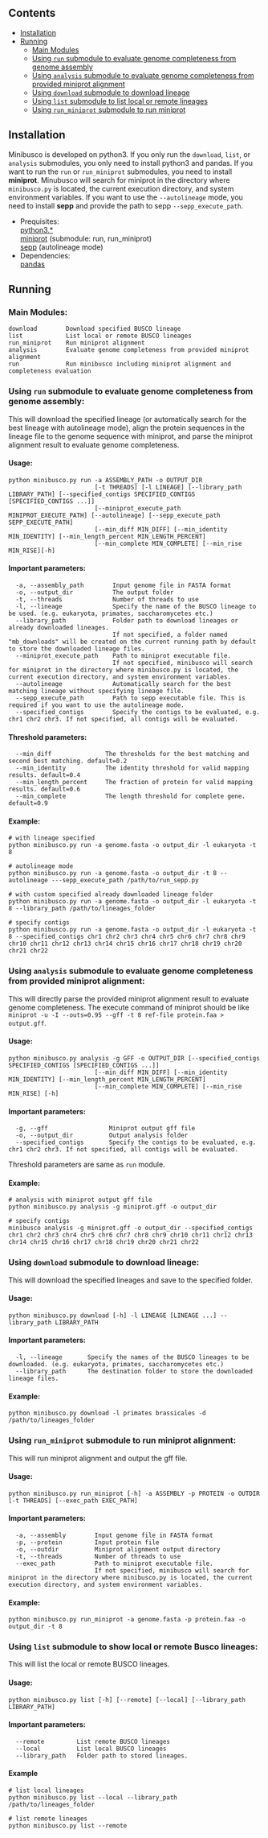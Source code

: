 ## Contents
- [Installation](#installation)
- [Running](#running)
  - [Main Modules](#main-modules)
  - [Using `run` submodule to evaluate genome completeness from genome assembly](#using-run-submodule-to-evaluate-genome-completeness-from-genome-assembly)
  - [Using `analysis` submodule to evaluate genome completeness from provided miniprot alignment](#using-analysis-submodule-to-evaluate-genome-completeness-from-provided-miniprot-alignment)
  - [Using `download` submodule to download lineage](#using-download-submodule-to-download-lineage)
  - [Using `list` submodule to list local or remote lineages](#using-list-submodule-to-list-local-or-remote-lineages)
  - [Using `run_miniprot` submodule to run miniprot](#using-run_miniprot-submodule-to-run-miniprot)

Installation
------------
Minibusco is developed on python3. If you only run the `download`, `list`, or `analysis` submodules, you only need to install python3 and pandas.
If you want to run the `run` or `run_miniprot` submodules, you need to install **miniprot**. 
Minubusco will search for miniprot in the directory where `minibusco.py` is located, the current execution directory, and system environment variables.
If you want to use the `--autolineage` mode, you need to install **sepp** and provide the path to sepp `--sepp_execute_path`.
- Prequisites:  
      [python3.*](https://www.python.org)  
      [miniprot](https://github.com/lh3/miniprot) (submodule: run, run_miniprot)  
      [sepp](https://github.com/smirarab/sepp) (autolineage mode)
- Dependencies:  
  [pandas](https://pandas.pydata.org/docs/getting_started/install.html#installing-from-pypi)  

## Running

### Main Modules:

```angular2html
download        Download specified BUSCO lineage
list            List local or remote BUSCO lineages
run_miniprot    Run miniprot alignment
analysis        Evaluate genome completeness from provided miniprot alignment
run             Run minibusco including miniprot alignment and completeness evaluation
```

### Using `run` submodule to evaluate genome completeness from genome assembly:

This will download the specified lineage (or automatically search for the best lineage with autolineage mode), align the
protein sequences in the lineage file to the genome sequence with miniprot, and parse the miniprot alignment result to
evaluate genome completeness.
#### Usage:
```angular2html
python minibusco.py run -a ASSEMBLY_PATH -o OUTPUT_DIR 
                        [-t THREADS] [-l LINEAGE] [--library_path LIBRARY_PATH] [--specified_contigs SPECIFIED_CONTIGS [SPECIFIED_CONTIGS ...]] 
                        [--miniprot_execute_path MINIPROT_EXECUTE_PATH] [--autolineage] [--sepp_execute_path SEPP_EXECUTE_PATH] 
                        [--min_diff MIN_DIFF] [--min_identity MIN_IDENTITY] [--min_length_percent MIN_LENGTH_PERCENT] 
                        [--min_complete MIN_COMPLETE] [--min_rise MIN_RISE][-h] 
```

#### Important parameters:
```angular2html
  -a, --assembly_path        Input genome file in FASTA format
  -o, --output_dir           The output folder
  -t, --threads              Number of threads to use
  -l, --lineage              Specify the name of the BUSCO lineage to be used. (e.g. eukaryota, primates, saccharomycetes etc.)
  --library_path             Folder path to download lineages or already downloaded lineages. 
                             If not specified, a folder named "mb_downloads" will be created on the current running path by default to store the downloaded lineage files.
  --miniprot_execute_path    Path to miniprot executable file. 
                             If not specified, minibusco will search for miniprot in the directory where minibusco.py is located, the current execution directory, and system environment variables.
  --autolineage              Automatically search for the best matching lineage without specifying lineage file.
  --sepp_execute_path        Path to sepp executable file. This is required if you want to use the autolineage mode.
  --specified_contigs        Specify the contigs to be evaluated, e.g. chr1 chr2 chr3. If not specified, all contigs will be evaluated.
```

#### Threshold parameters:
```angular2html
  --min_diff               The thresholds for the best matching and second best matching. default=0.2
  --min_identity           The identity threshold for valid mapping results. default=0.4
  --min_length_percent     The fraction of protein for valid mapping results. default=0.6
  --min_complete           The length threshold for complete gene. default=0.9
```

#### Example:
```angular2html
# with lineage specified
python minibusco.py run -a genome.fasta -o output_dir -l eukaryota -t 8

# autolineage mode
python minibusco.py run -a genome.fasta -o output_dir -t 8 --autolineage ---sepp_execute_path /path/to/run_sepp.py

# with custom specified already downloaded lineage folder
python minibusco.py run -a genome.fasta -o output_dir -l eukaryota -t 8 --library_path /path/to/lineages_folder

# specify contigs
python minibusco.py run -a genome.fasta -o output_dir -l eukaryota -t 8 --specified_contigs chr1 chr2 chr3 chr4 chr5 chr6 chr7 chr8 chr9 chr10 chr11 chr12 chr13 chr14 chr15 chr16 chr17 chr18 chr19 chr20 chr21 chr22
```

### Using `analysis` submodule to evaluate genome completeness from provided miniprot alignment:
This will directly parse the provided miniprot alignment result to evaluate genome completeness. The execute command of miniprot should be like `miniprot -u -I --outs=0.95 --gff -t 8 ref-file protein.faa > output.gff`.
#### Usage:
```angular2html
python minibusco.py analysis -g GFF -o OUTPUT_DIR [--specified_contigs SPECIFIED_CONTIGS [SPECIFIED_CONTIGS ...]] 
                        [--min_diff MIN_DIFF] [--min_identity MIN_IDENTITY] [--min_length_percent MIN_LENGTH_PERCENT] 
                        [--min_complete MIN_COMPLETE] [--min_rise MIN_RISE] [-h]
```
#### Important parameters:
```angular2html
  -g, --gff                 Miniprot output gff file
  -o, --output_dir          Output analysis folder
  --specified_contigs       Specify the contigs to be evaluated, e.g. chr1 chr2 chr3. If not specified, all contigs will be evaluated.
```
Threshold parameters are same as `run` module.

#### Example:
```angular2html
# analysis with miniprot output gff file
python minibusco.py analysis -g miniprot.gff -o output_dir

# specify contigs
minibusco analysis -g miniprot.gff -o output_dir --specified_contigs chr1 chr2 chr3 chr4 chr5 chr6 chr7 chr8 chr9 chr10 chr11 chr12 chr13 chr14 chr15 chr16 chr17 chr18 chr19 chr20 chr21 chr22
```

### Using `download` submodule to download lineage:
This will download the specified lineages and save to the specified folder.
#### Usage:
```angular2html
python minibusco.py download [-h] -l LINEAGE [LINEAGE ...] --library_path LIBRARY_PATH
```

#### Important parameters:
```angular2html
  -l, --lineage       Specify the names of the BUSCO lineages to be downloaded. (e.g. eukaryota, primates, saccharomycetes etc.)
  --library_path      The destination folder to store the downloaded lineage files.
```

#### Example:
```angular2html
python minibusco.py download -l primates brassicales -d /path/to/lineages_folder
```

### Using `run_miniprot` submodule to run miniprot alignment:
This will run miniprot alignment and output the gff file.
#### Usage:
```angular2html
python minibusco.py run_miniprot [-h] -a ASSEMBLY -p PROTEIN -o OUTDIR [-t THREADS] [--exec_path EXEC_PATH]
```

#### Important parameters:
```angular2html
  -a, --assembly        Input genome file in FASTA format
  -p, --protein         Input protein file
  -o, --outdir          Miniprot alignment output directory
  -t, --threads         Number of threads to use
  --exec_path           Path to miniprot executable file. 
                        If not specified, minibusco will search for miniprot in the directory where minibusco.py is located, the current execution directory, and system environment variables.
```

#### Example:
```angular2html
python minibusco.py run_miniprot -a genome.fasta -p protein.faa -o output_dir -t 8
```

### Using `list` submodule to show local or remote Busco lineages:
This will list the local or remote BUSCO lineages.
#### Usage:
```angular2html
python minibusco.py list [-h] [--remote] [--local] [--library_path LIBRARY_PATH]
```

#### Important parameters:
```angular2html
  --remote         List remote BUSCO lineages
  --local          List local BUSCO lineages
  --library_path   Folder path to stored lineages.
```

#### Example
```angular2html
# list local lineages
python minibusco.py list --local --library_path /path/to/lineages_folder

# list remote lineages
python minibusco.py list --remote
```

